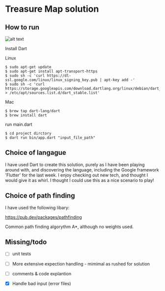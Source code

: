 # Treasure Map solution

## How to run
![alt text](https://dart.dev/assets/shared/dart-logo-for-shares.png?2)


Install Dart

Linux
```
$ sudo apt-get update
$ sudo apt-get install apt-transport-https
$ sudo sh -c 'curl https://dl-ssl.google.com/linux/linux_signing_key.pub | apt-key add -'
$ sudo sh -c 'curl https://storage.googleapis.com/download.dartlang.org/linux/debian/dart_stable.list > /etc/apt/sources.list.d/dart_stable.list'
```

Mac
```
$ brew tap dart-lang/dart
$ brew install dart
```

run main.dart

```
$ cd project dirctory
$ dart run bin/app.dart "input_file_path"
```

## Choice of langague

I have used Dart to create this solution, purely as I have been playing around with, and discovering the language, including the Google framework 'Flutter' for the last week. I enjoy checking out new tech, and thought I would give it as whirl. I thought I could use this as a nice scenario to play!

## Choice of path finding

I have used the following libary:

https://pub.dev/packages/pathfinding

Common path finding algorythm A*, although no weights used.

## Missing/todo  

- [ ] unit tests 
- [ ] More extensive expection handling - mimimal as rushed for solution        
- [ ] comments & code explantion       
- [X] Handle bad input (error files) 


